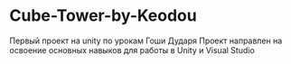 # Cube-Tower-by-Keodou
Первый проект на unity по урокам Гоши Дударя
Проект направлен на освоение основных навыков для работы в Unity и Visual Studio
